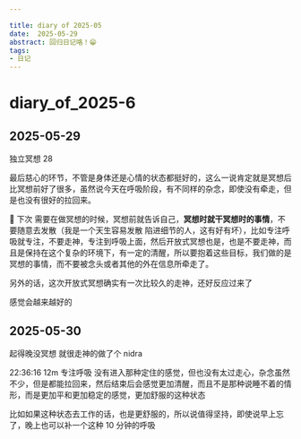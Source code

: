 ```yaml
---

title: diary of 2025-05
date:  2025-05-29
abstract: 回归日记咯！😁
tags: 
- 日记
---
```


# diary_of_2025-6

## 2025-05-29

独立冥想 28

最后慈心的环节，不管是身体还是心情的状态都挺好的，这么一说肯定就是冥想后比冥想前好了很多，虽然说今天在呼吸阶段，有不同样的杂念，即使没有牵走，但是也没有很好的拉回来。

🎇 下次
需要在做冥想的时候，冥想前就告诉自己，**冥想时就干冥想时的事情**，不要随意去发散（我是一个天生容易发散 陷进细节的人，这有好有坏），比如专注呼吸就专注，不要走神，专注到呼吸上面，然后开放式冥想也是，也是不要走神，而且是保持在这个复杂的环境下，有一定的清醒，所以要抱着这些目标，我们做的是冥想的事情，而不要被念头或者其他的外在信息所牵走了。

另外的话，这次开放式冥想确实有一次比较久的走神，还好反应过来了

感觉会越来越好的

## 2025-05-30

起得晚没冥想
就很走神的做了个 nidra

22:36:16 12m 专注呼吸
没有进入那种定住的感觉，但也没有太过走心，杂念虽然不少，但是都能拉回来，然后结束后会感觉更加清醒，而且不是那种说睡不着的情形，而是更加平和更加稳定的感觉，更加舒服的这种状态

比如如果这种状态去工作的话，也是更舒服的，所以说值得坚持，即使说早上忘了，晚上也可以补一个这种 10 分钟的呼吸

